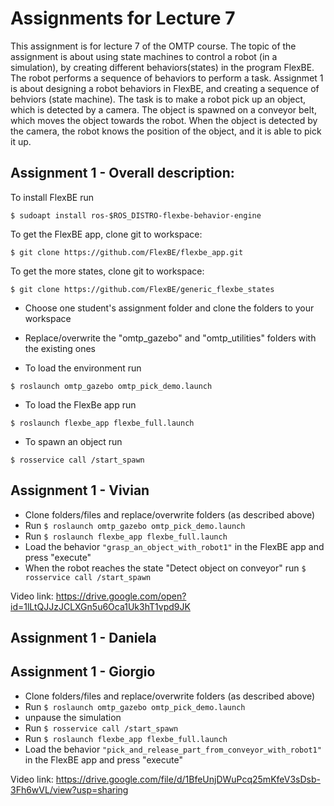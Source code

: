 # Assignments for Lecture 7
This assignment is for lecture 7 of the OMTP course. The topic of the assignment is about using state machines to control a robot (in a simulation), by creating different behaviors(states) in the program FlexBE. The robot performs a sequence of behaviors to perform a task. 
Assignmet 1 is about designing a robot behaviors in FlexBE, and creating a sequence of behviors (state machine). The task is to make a robot pick up an object, which is detected by a camera. The object is spawned on a conveyor belt, which moves the object towards the robot. When the object is detected by the camera, the robot knows the position of the object, and it is able to pick it up.

## Assignment 1 - Overall description:
To install FlexBE run 
```
$ sudoapt install ros-$ROS_DISTRO-flexbe-behavior-engine
```
To get the FlexBE app, clone git to workspace: 
```
$ git clone https://github.com/FlexBE/flexbe_app.git
```
To get the more states, clone git to workspace: 
```
$ git clone https://github.com/FlexBE/generic_flexbe_states
```
* Choose one student's assignment folder and clone the folders to your workspace
* Replace/overwrite the "omtp_gazebo" and "omtp_utilities" folders with the existing ones

* To load the environment run 
```
$ roslaunch omtp_gazebo omtp_pick_demo.launch 
```
* To load the FlexBe app run 
```
$ roslaunch flexbe_app flexbe_full.launch 
```
* To spawn an object run 
```
$ rosservice call /start_spawn 
```


## Assignment 1 - Vivian
* Clone folders/files and replace/overwrite folders (as described above) 
* Run `$ roslaunch omtp_gazebo omtp_pick_demo.launch `
* Run `$ roslaunch flexbe_app flexbe_full.launch `
* Load the behavior `"grasp_an_object_with_robot1"` in the FlexBE app and press "execute"
* When the robot reaches the state "Detect object on conveyor" run `$ rosservice call /start_spawn`

Video link: https://drive.google.com/open?id=1lLtQJJzJCLXGn5u6Oca1Uk3hT1vpd9JK 



## Assignment 1 - Daniela


## Assignment 1 - Giorgio
* Clone folders/files and replace/overwrite folders (as described above)
* Run `$ roslaunch omtp_gazebo omtp_pick_demo.launch`
* unpause the simulation
* Run `$ rosservice call /start_spawn`
* Run `$ roslaunch flexbe_app flexbe_full.launch `
* Load the behavior `"pick_and_release_part_from_conveyor_with_robot1"` in the FlexBE app and press "execute"

Video link: https://drive.google.com/file/d/1BfeUnjDWuPcq25mKfeV3sDsb-3Fh6wVL/view?usp=sharing
